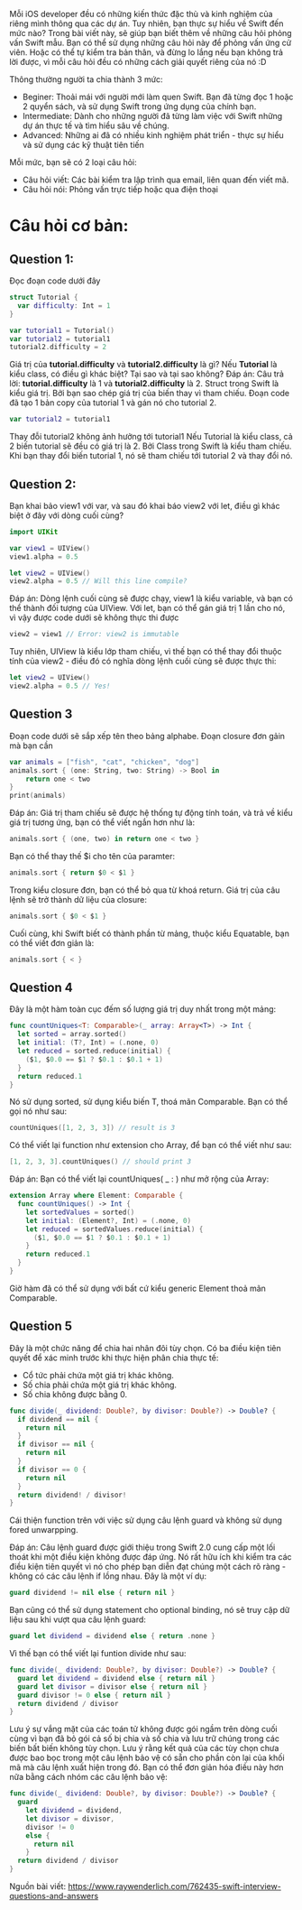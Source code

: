 Mỗi iOS developer đều có những kiến thức đặc thù và kinh nghiệm của riêng mình thông qua các dự án. Tuy nhiên, bạn thực sự hiểu về Swift đến mức nào? Trong bài viết này, sẽ giúp bạn biết thêm về những câu hỏi phỏng vấn Swift mẫu.
Bạn có thể sử dụng những câu hỏi này để phỏng vấn ứng cử viên. Hoặc có thể tự kiểm tra bản thân, và đừng lo lắng nếu bạn không trả lời được, vì mỗi câu hỏi đều có những cách giải quyết riêng của nó :D 

Thông thường người ta chia thành 3 mức:
* Beginer: Thoải mái với người mới làm quen Swift. Bạn đã từng đọc 1 hoặc 2 quyển sách, và sử dụng Swift trong ứng dụng của chính bạn.
* Intermediate: Dành cho những người đã từng làm việc với Swift những dự án thực tế và tìm hiểu sâu về chúng.
* Advanced: Những ai đã có nhiều kinh nghiệm phát triển - thực sự hiểu và sử dụng các kỹ thuật tiên tiến

Mỗi mức, bạn sẽ có 2 loại câu hỏi:
* Câu hỏi viết: Các bài kiểm tra lập trình qua email, liên quan đến viết mã.
* Câu hỏi nói: Phỏng vấn trực tiếp hoặc qua điện thoại

# Câu hỏi cơ bản:
## Question 1:
Đọc đoạn code dưới đây
``` swift
struct Tutorial {
  var difficulty: Int = 1
}

var tutorial1 = Tutorial()
var tutorial2 = tutorial1
tutorial2.difficulty = 2

```
Giá trị của **tutorial.difficulty** và **tutorial2.difficulty** là gì? Nếu **Tutorial** là kiểu class, có điều gì khác biệt? Tại sao và tại sao không?
Đáp án:
Câu trả lời: **tutorial.difficulty** là 1 và **tutorial2.difficulty** là 2. Struct trong Swift là kiểu giá trị. Bởi bạn sao chép giá trị của biến thay vì tham chiếu. Đoạn code đã tạo 1 bản copy của tutorial 1 và gán nó cho tutorial 2. 
``` swift
var tutorial2 = tutorial1
```
Thay đỗi tutorial2 không ảnh hưởng tới tutorial1
Nếu Tutorial là kiểu class, cả 2 biến tutorial sẽ đều có giá trị là 2. Bởi Class trong Swift là kiểu tham chiếu. Khi bạn thay đổi biến tutorial 1, nó sẽ tham chiếu tới tutorial 2 và thay đổi nó.

## Question 2:
Bạn khai bảo view1 với var, và sau đó khai báo view2 với let, điều gì khác biệt ở đây với dòng cuối cùng?

``` swift
import UIKit

var view1 = UIView()
view1.alpha = 0.5

let view2 = UIView()
view2.alpha = 0.5 // Will this line compile?
```

Đáp án:
Dòng lệnh cuối cùng sẽ được chạy, view1 là kiểu variable, và bạn có thể thành đối tượng của UIView. Với let, bạn có thể gán giá trị 1 lần cho nó, vì vậy được code dưới sẽ không thực thi được
``` swift
view2 = view1 // Error: view2 is immutable
```
Tuy nhiên, UIView là kiểu lớp tham chiếu, vì thế bạn có thể thay đổi thuộc tính của view2 - điều đó có nghĩa dòng lệnh cuối cùng sẽ được thực thi:
``` swift
let view2 = UIView()
view2.alpha = 0.5 // Yes!
```

## Question 3
Đoạn code dưới sẽ sắp xếp tên theo bảng alphabe. Đoạn closure đơn gảin mà bạn cần
``` swift
var animals = ["fish", "cat", "chicken", "dog"]
animals.sort { (one: String, two: String) -> Bool in
    return one < two
}
print(animals)
```
Đáp án: 
Giá trị tham chiếu sẽ được hệ thống tự động tính toán, và trả về kiểu giá trị tương ứng, bạn có thể viết ngắn hơn như là:
```swift 
animals.sort { (one, two) in return one < two }
```

Bạn có thể thay thế $i cho tên của paramter:
```swift 
animals.sort { return $0 < $1 }
```
Trong kiểu closure đơn, bạn có thể bỏ qua từ khoá return. Giá trị của câu lệnh sẽ trở thành dữ liệu của closure:
```swift 
animals.sort { $0 < $1 }
```
Cuối cùng, khi Swift biết có thành phần từ mảng, thuộc kiểu Equatable, bạn có thể viết đơn giản là:
```swift 
animals.sort { < }
```

## Question 4
Đây là một hàm toàn cục đếm số lượng giá trị duy nhất trong một mảng:
``` swift
func countUniques<T: Comparable>(_ array: Array<T>) -> Int {
  let sorted = array.sorted()
  let initial: (T?, Int) = (.none, 0)
  let reduced = sorted.reduce(initial) {
    ($1, $0.0 == $1 ? $0.1 : $0.1 + 1)
  }
  return reduced.1
}
```
Nó sử dụng sorted, sử dụng kiểu biến T, thoá mãn Comparable.
Bạn có thể gọi nó như sau:
``` swift
countUniques([1, 2, 3, 3]) // result is 3
```
Có thể viết lại function như extension cho Array, để bạn có thể viết như sau:
``` swift
[1, 2, 3, 3].countUniques() // should print 3
```
Đáp án:
Bạn có thể viết lại countUniques( _ : ) như mở rộng của Array:
``` swift
extension Array where Element: Comparable {
  func countUniques() -> Int {
    let sortedValues = sorted()
    let initial: (Element?, Int) = (.none, 0)
    let reduced = sortedValues.reduce(initial) { 
      ($1, $0.0 == $1 ? $0.1 : $0.1 + 1) 
    }
    return reduced.1
  }
}
```
Giờ hàm đã có thể sử dụng với bất cứ kiểu generic Element thoả mãn Comparable.

## Question 5
Đây là một chức năng để chia hai nhân đôi tùy chọn. Có ba điều kiện tiên quyết để xác minh trước khi thực hiện phân chia thực tế:

* Cổ tức phải chứa một giá trị khác không.
* Số chia phải chứa một giá trị khác không.
* Số chia không được bằng 0.
``` swift
func divide(_ dividend: Double?, by divisor: Double?) -> Double? {
  if dividend == nil {
    return nil
  }
  if divisor == nil {
    return nil
  }
  if divisor == 0 {
    return nil
  }
  return dividend! / divisor!
}
```
Cái thiện function trên với việc sử dụng câu lệnh guard và không sử dụng fored unwarpping.

Đáp án:
Câu lệnh guard được giới thiệu trong Swift 2.0 cung cấp một lối thoát khi một điều kiện không được đáp ứng. Nó rất hữu ích khi kiểm tra các điều kiện tiên quyết vì nó cho phép bạn diễn đạt chúng một cách rõ ràng - không có các câu lệnh if lồng nhau. Đây là một ví dụ:
``` swift
guard dividend != nil else { return nil }
```

Bạn cũng có thể sử dụng statement cho optional binding, nó sẽ truy cập dữ liệu sau khi vượt qua câu lệnh guard:
``` swift
guard let dividend = dividend else { return .none }
```

Vì thế bạn có thể viết lại funtion divide như sau:
``` swift
func divide(_ dividend: Double?, by divisor: Double?) -> Double? {
  guard let dividend = dividend else { return nil }
  guard let divisor = divisor else { return nil }
  guard divisor != 0 else { return nil }
  return dividend / divisor
}
```

Lưu ý sự vắng mặt của các toán tử không được gói ngầm trên dòng cuối cùng vì bạn đã bỏ gói cả số bị chia và số chia và lưu trữ chúng trong các biến bất biến không tùy chọn.
Lưu ý rằng kết quả của các tùy chọn chưa được bao bọc trong một câu lệnh bảo vệ có sẵn cho phần còn lại của khối mã mà câu lệnh xuất hiện trong đó.
Bạn có thể đơn giản hóa điều này hơn nữa bằng cách nhóm các câu lệnh bảo vệ:
``` swift
func divide(_ dividend: Double?, by divisor: Double?) -> Double? {
  guard 
    let dividend = dividend,
    let divisor = divisor,
    divisor != 0 
    else { 
      return nil 
    }
  return dividend / divisor
}
```

Nguồn bài viết: https://www.raywenderlich.com/762435-swift-interview-questions-and-answers